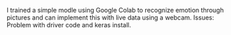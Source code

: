 I trained a simple modle using Google Colab to recognize emotion through pictures and can implement this with live data using a webcam.
Issues: Problem with driver code and keras install.
